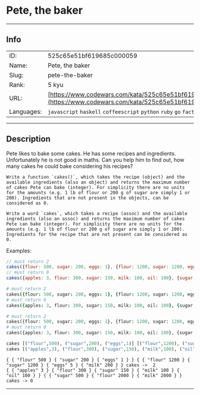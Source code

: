 # Pete, the baker

---
## Info

|            |                                      |
|:-----------|:-------------------------------------|
| ID:        | 525c65e51bf619685c000059                              |
| Name:      | Pete, the baker                            |
| Slug:      | pete-the-baker                            |
| Rank:      | 5 kyu                       |
| URL:       | [https://www.codewars.com/kata/525c65e51bf619685c000059](https://www.codewars.com/kata/525c65e51bf619685c000059)                 |
| Languages: |  `javascript`  `haskell`  `coffeescript`  `python`  `ruby`  `go`  `factor`  |

---
## Description

Pete likes to bake some cakes. He has some recipes and ingredients. Unfortunately he is not good in maths. Can you help him to find out, how many cakes he could bake considering his recipes?

~~~if-not:factor
Write a function `cakes()`, which takes the recipe (object) and the available ingredients (also an object) and returns the maximum number of cakes Pete can bake (integer). For simplicity there are no units for the amounts (e.g. 1 lb of flour or 200 g of sugar are simply 1 or 200). Ingredients that are not present in the objects, can be considered as 0.
~~~
~~~if:factor
Write a word `cakes`, which takes a recipe (assoc) and the available ingredients (also an assoc) and returns the maximum number of cakes Pete can bake (integer). For simplicity there are no units for the amounts (e.g. 1 lb of flour or 200 g of sugar are simply 1 or 200). Ingredients for the recipe that are not present can be considered as 0.
~~~

Examples:

```javascript
// must return 2
cakes({flour: 500, sugar: 200, eggs: 1}, {flour: 1200, sugar: 1200, eggs: 5, milk: 200}); 
// must return 0
cakes({apples: 3, flour: 300, sugar: 150, milk: 100, oil: 100}, {sugar: 500, flour: 2000, milk: 2000}); 
```
```coffeescript
# must return 2
cakes({flour: 500, sugar: 200, eggs: 1}, {flour: 1200, sugar: 1200, eggs: 5, milk: 200}) 
# must return 0
cakes({apples: 3, flour: 300, sugar: 150, milk: 100, oil: 100}, {sugar: 500, flour: 2000, milk: 2000}) 
```
```python
# must return 2
cakes({flour: 500, sugar: 200, eggs: 1}, {flour: 1200, sugar: 1200, eggs: 5, milk: 200})
# must return 0
cakes({apples: 3, flour: 300, sugar: 150, milk: 100, oil: 100}, {sugar: 500, flour: 2000, milk: 2000})
```
```haskell
cakes [("flour",500), ("sugar",200), ("eggs",1)] [("flour",1200), ("sugar",1200), ("eggs",5), ("milk",200)]  `shouldBe` 2
cakes [("apples",3), ("flour",300), ("sugar",150), ("milk",100), ("oil",100)] [("sugar",500), ("flour",2000), ("milk",2000)] `shouldBe` 0
```
```factor
{ { "flour" 500 } { "sugar" 200 } { "eggs" 1 } } { { "flour" 1200 } { "sugar" 1200 } { "eggs" 5 } { "milk" 200 } } cakes ->  2
{ { "apples" 3 } { "flour" 300 } { "sugar" 150 } { "milk" 100 } { "oil" 100 } } { { "sugar" 500 } { "flour" 2000 } { "milk" 2000 } } cakes -> 0
```

---
